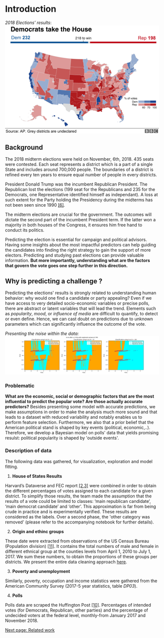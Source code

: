 # Introduction
_2018 Elections' results_:
![2018 final results](pictures/all_results.png)


## Background
The 2018 midterm elections were held on November, 6th, 2018. 435 seats were contested. Each seat represents a district which is a part of a single State and includes around 700,000 people. The boundaries of a district is refined every ten years to ensure equal number of people in every districts.

President Donald Trump was the incumbent Republican President. The Republican lost the elections (199 seat for the Republicans and 235 for the Democrats, one Representative identified himself as independant). A loss at such extent for the Party holding the Presidency during the midterms has not been seen since 1990 [[6]](https://tguens.github.io/understand-predict-winner.github.io/references.html).

The midterm elections are crucial for the government. The outcomes will dictate the second part of the incumbent President term. If the latter won a majority in both houses of the Congress, it ensures him free hand to conduct its politics.

Predicting the election is essential for campaign and political advisors. Having some insights about the most impactful predictors can help guiding the candidates into finding the right strategy to gain the support of more electors. Predicting and studying past elections can provide valuable information. **But more importantly, understanding what are the factors that govern the vote goes one step further in this direction.**

## Why is predicting a challenge ?
Predicting the elections' results is strongly related to understanding human behavior: why would one find a candidate or party appealing? Even if we have access to very detailed socio-economic variables or precise polls, there are abstract or latent variables that will lead the trend. Elements such as _popularity_, _mood_, or _influence of media_ are difficult to quantify, to detect or even define. Hence, we can cast doubt on predictions due to unknown parameters which can significantly influence the outcome of the vote.

_Presenting the noise within the data:_
![alt text](pictures/noisiness_proximity_points.png "Illustration of the noise within the dataset")


### Problematic
**What are the economic, social or demographic factors that are the most influential to predict the popular vote? Are those actually accurate predictors?**
Besides presenting some model with accurate predictions, we make assumptions in order to make the analysis much more sound and that leads to a dataset with reduced variability and notably enables us to perform feature selection. Furthermore, we also that a prior belief that the American political stand is shaped by key events (political, economic,..). Therefore, we develop a Bayesian model on polls' data that yields promising resulst: political popularity is shaped by 'outside events'.


### Description of data
The following data was gathered, for visualization, exploration and model fitting. 

1. **House of States Results**

Harvard’s Dataverse and FEC report [[2,3]](https://tguens.github.io/understand-predict-winner.github.io/references.html)  were combined in order to obtain the different percentages of votes assigned to each candidate for a given district. To simplify those results, the team made the assumption that the results of a vote could be limited to classes: ‘main republican candidate’, ‘main democrat candidate’ and ‘other’. This approximation is far from being crude in practice and is experimentally verified. These results are considered as the labels. Over a second phase, the 'other category was removed' (please refer to the accompanying notebook for further details).

2. **Origin and ethinc groups**

These date were extracted from observations of the US Census Bureau (Population division) [[11]](https://tguens.github.io/understand-predict-winner.github.io/references.html). It contains the total numbers of male and female in different ethnical group at the counties levels from April 1, 2010 to July 1, 2017. We sum these numbers, to obtain the proportions of these groups per districts. We present the entire data cleaning approach [here](https://github.com/tguens/cs109-project).

3. **Poverty and unemployment**

Similarly, poverty, occupation and income statistics were gathered from the American Community Survey (2017-5 year statistics, table _DP03_).

4. **Polls** 

Polls data are scraped the Huffington Post [[10]](https://tguens.github.io/understand-predict-winner.github.io/references.html). Percentages of intended votes (for Democrats, Republican, other parties) and the percentage of undecided voters at the federal level, monthly-from January 2017 and November 2018.

[Next page: Related work](https://tguens.github.io/understand-predict-winner.github.io/relatedwork.html)
